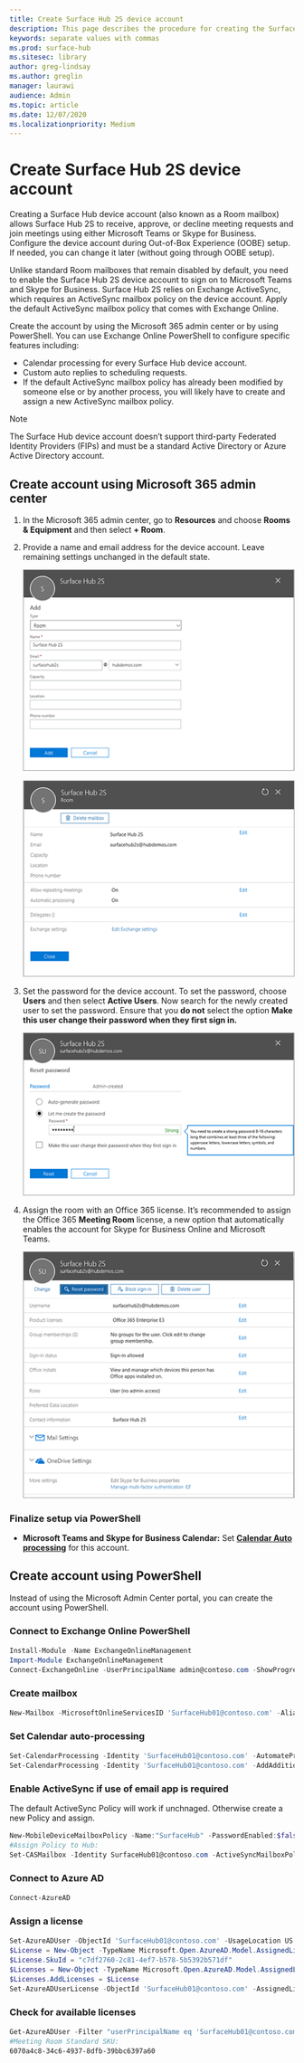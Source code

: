 ```yaml
---
title: Create Surface Hub 2S device account
description: This page describes the procedure for creating the Surface Hub 2S device account.
keywords: separate values with commas
ms.prod: surface-hub
ms.sitesec: library
author: greg-lindsay
ms.author: greglin
manager: laurawi
audience: Admin
ms.topic: article
ms.date: 12/07/2020
ms.localizationpriority: Medium
---
```


# Create Surface Hub 2S device account

Creating a Surface Hub device account (also known as a Room mailbox) allows Surface Hub 2S to receive, approve, or decline meeting requests and join meetings using either Microsoft Teams or Skype for Business. Configure the device account during Out-of-Box Experience (OOBE) setup. If needed, you can change it later (without going through OOBE setup).

Unlike standard Room mailboxes that remain disabled by default, you need to enable the Surface Hub 2S device account to sign on to Microsoft Teams and Skype for Business. Surface Hub 2S relies on Exchange ActiveSync, which requires an ActiveSync mailbox policy on the device account. Apply the default ActiveSync mailbox policy that comes with Exchange Online.

Create the account by using the Microsoft 365 admin center or by using PowerShell. You can use Exchange Online PowerShell to configure specific features including:

- Calendar processing for every Surface Hub device account.
- Custom auto replies to scheduling requests.
- If the default ActiveSync mailbox policy has already been modified by someone else or by another process, you will likely have to create and assign a new ActiveSync mailbox policy.

> [!NOTE]  
> The Surface Hub device account doesn’t support third-party Federated Identity Providers (FIPs) and must be a standard Active Directory or Azure Active Directory account.

## Create account using Microsoft 365 admin center

1. In the Microsoft 365 admin center, go to **Resources** and choose **Rooms & Equipment** and then select **+ Room**.

2. Provide a name and email address for the device account. Leave remaining settings unchanged in the default state.

   ![Provide a name and email address](images/sh2-account2.png)

   ![Leave remaining settings unchanged in the default state](images/sh2-account3.png)

3. Set the password for the device account. To set the password, choose **Users** and then select **Active Users**. Now search for the newly created user to set the password. Ensure that you **do not** select the option **Make this user change their password when they first sign in.**

   ![Set the password for the device account](images/sh2-account4.png)

4. Assign the room with an Office 365 license. It’s recommended to assign the Office 365 **Meeting Room** license, a new option that automatically enables the account for Skype for Business Online and Microsoft Teams.

   ![Assign Office 365 license](images/sh2-account5.png)

### Finalize setup via PowerShell

- **Microsoft Teams and Skype for Business Calendar:** Set [**Calendar Auto processing**](https://docs.microsoft.com/surface-hub/surface-hub-2s-account?source=docs#set-calendar-auto-processing) for this account.

## Create account using PowerShell

Instead of using the Microsoft Admin Center portal, you can create the account using PowerShell.

### Connect to Exchange Online PowerShell

```powershell
Install-Module -Name ExchangeOnlineManagement
Import-Module ExchangeOnlineManagement
Connect-ExchangeOnline -UserPrincipalName admin@contoso.com -ShowProgress $true
```

### Create mailbox

```powershell
New-Mailbox -MicrosoftOnlineServicesID 'SurfaceHub01@contoso.com' -Alias SurfaceHub01 -Name "Surface Hub 01" -Room -EnableRoomMailboxAccount $true -RoomMailboxPassword (ConvertTo-SecureString -String 'Pass@word1' -AsPlainText -Force)
```

### Set Calendar auto-processing

```powershell
Set-CalendarProcessing -Identity 'SurfaceHub01@contoso.com' -AutomateProcessing AutoAccept -AddOrganizerToSubject $false -AllowConflicts $false -DeleteComments $false -DeleteSubject $false -RemovePrivateProperty $false
Set-CalendarProcessing -Identity 'SurfaceHub01@contoso.com' -AddAdditionalResponse $true -AdditionalResponse "This is a Microsoft Surface Hub. Please make sure this meeting is a Microsoft Teams meeting!"
```

### Enable ActiveSync if use of email app is required

 The default ActiveSync Policy will work if unchnaged. Otherwise create a new Policy and assign.

```powershell
New-MobileDeviceMailboxPolicy -Name:"SurfaceHub" -PasswordEnabled:$false
#Assign Policy to Hub:
Set-CASMailbox -Identity SurfaceHub01@contoso.com -ActiveSyncMailboxPolicy "SurfaceHub"
```
### Connect to Azure AD

```powershell
Connect-AzureAD
```

### Assign a license

```powershell
Set-AzureADUser -ObjectId 'SurfaceHub01@contoso.com' -UsageLocation US
$License = New-Object -TypeName Microsoft.Open.AzureAD.Model.AssignedLicense 
$License.SkuId = "c7df2760-2c81-4ef7-b578-5b5392b571df" 
$Licenses = New-Object -TypeName Microsoft.Open.AzureAD.Model.AssignedLicenses 
$Licenses.AddLicenses = $License 
Set-AzureADUserLicense -ObjectId 'SurfaceHub01@contoso.com' -AssignedLicenses $Licenses
```

### Check for available licenses

```powershell
Get-AzureADUser -Filter "userPrincipalName eq 'SurfaceHub01@contoso.com'" |fl *
#Meeting Room Standard SKU:
6070a4c8-34c6-4937-8dfb-39bbc6397a60
```